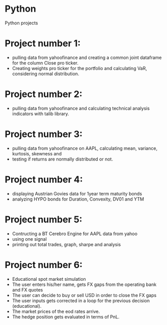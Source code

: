 # Python
Python projects

# Project number 1: 
 - pulling data from yahoofinance and creating a common joint dataframe for the column Close pro ticker.
 - Creating weights pro ticker for the portfolio and calculating VaR, considering normal distribution.

# Project number 2:
- pulling data from yahoofinance and calculating technical analysis indicators with talib library.

# Project number 3:
- pulling data from yahoofinance on AAPL, calculating mean, variance, kurtosis, skewness and 
- testing if returns are normally distributed or not.

# Project number 4:
- displaying Austrian Govies data for 1year term maturity bonds
- analyzing HYPO bonds for Duration, Convexity, DV01 and YTM

# Project number 5:
- Contructing a BT Cerebro Engine for AAPL data from yahoo
- using one signal
- printing out total trades, graph, sharpe and analysis

# Project number 6:
- Educational spot market simulation
- The user enters his/her name, gets FX gaps from the operating bank and FX quotes
- The user can decide to buy or sell USD in order to close the FX gaps
- The user inputs gets corrected in a loop for the previous decision (educational).
- The market prices of the eod rates arrive.
- The hedge position gets evaluated in terms of PnL.
